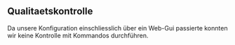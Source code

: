 ## Qualitaetskontrolle

Da unsere Konfiguration einschliesslich über ein Web-Gui passierte konnten wir keine Kontrolle mit Kommandos durchführen. 
